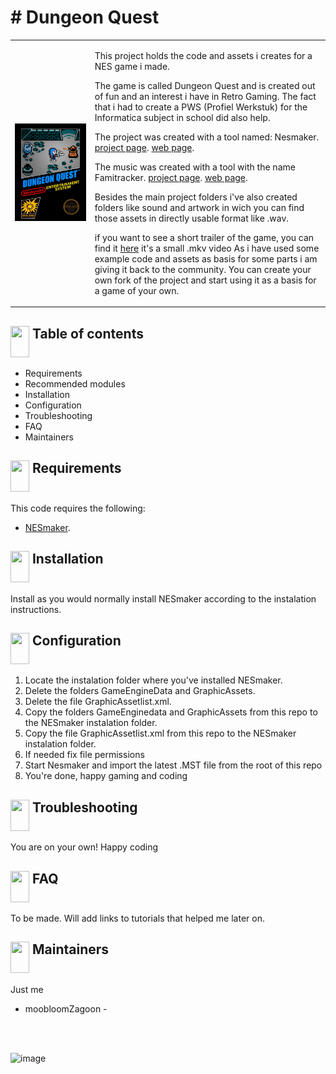 <h1># Dungeon Quest</h1>
<table cellspacing="0" cellpadding="0">
  <tr>
    <td>
<a href="https://github.com/moobloomZagoon/Dungeon-Quest/raw/main/PWS%20Dungoen%20Quest%20trailer.mkv"><img src="https://github.com/moobloomZagoon/Dungeon-Quest/blob/main/misc/blackbox.png"  ></a>
    </td><td valign="top">

This project holds the code and assets i creates for a NES game i made.

The game is called Dungeon Quest and is created out of fun and an interest i have in Retro Gaming. The fact that i had to create a PWS (Profiel Werkstuk) for the Informatica subject in school did also help.

The project was created with a tool named: Nesmaker.
[project page](https://github.com/chronosv2/NESMaker_Public_Code_Repository).
[web page](https://www.thenew8bitheroes.com/).

The music was created with a tool with the name Famitracker.
[project page](https://github.com/Dn-Programming-Core-Management/Dn-FamiTracker).
[web page](https://famitracker.org/).

Besides the main project folders i've also created folders like sound and artwork in wich you can find those assets in directly usable format like .wav.

if you want to see a short trailer of the game, you can find it [here](https://github.com/moobloomZagoon/Dungeon-Quest/blob/main/PWS%20Dungoen%20Quest%20trailer.mkv) it's a small .mkv video
As i have used some example code and assets as basis for some parts i am giving it back to the community. You can create your own fork of the project and start using it as a basis for a game of your own.
</td>
</tr>
</table>

## <img src="https://github.com/moobloomZagoon/Dungeon-Quest/assets/156084521/b181f1af-7d1a-4bf6-8151-ee10090e3eb8" valign="top" height="50" width="30" > Table of contents

- Requirements
- Recommended modules
- Installation
- Configuration
- Troubleshooting
- FAQ
- Maintainers


## <img src="https://github.com/moobloomZagoon/Dungeon-Quest/assets/156084521/26f865f9-ddd3-45b7-8dbc-12860df59316" valign="top" height="50" width="30" > Requirements

This code requires the following:

- [NESmaker](https://www.thenew8bitheroes.com/).

##  <img src="https://github.com/moobloomZagoon/Dungeon-Quest/assets/156084521/06ed163b-b793-4033-b8de-fdce7c24ff03" valign="top" height="50" width="30" >  Installation 

Install as you would normally install NESmaker according to the instalation instructions.


##  <img src="https://github.com/moobloomZagoon/Dungeon-Quest/assets/156084521/576f80f7-11e6-4de7-ae72-d4a64e3acf14" valign="top" height="50" width="30" >  Configuration

1. Locate the instalation folder where you've installed NESmaker.
2. Delete the folders GameEngineData and GraphicAssets.
3. Delete the file GraphicAssetlist.xml.
4. Copy the folders GameEnginedata and GraphicAssets from this repo to the NESmaker instalation folder.
5. Copy the file GraphicAssetlist.xml from this repo to the NESmaker instalation folder.
6. If needed fix file permissions
7. Start Nesmaker and import the latest .MST file from the root of this repo
8. You're done, happy gaming and coding


##  <img src="https://github.com/moobloomZagoon/Dungeon-Quest/assets/156084521/078f968f-f0fd-4abd-9a51-13b30f1572bf" valign="top" height="50" width="30" > Troubleshooting
You are on your own!
Happy coding


## <img src="https://github.com/moobloomZagoon/Dungeon-Quest/assets/156084521/a339ca7b-5ce5-41f9-a381-0f6cc7ea9371" valign="top" height="50" width="30" > FAQ
To be made.
Will add links to tutorials that helped me later on.

## <img src="https://github.com/moobloomZagoon/Dungeon-Quest/assets/156084521/9b570536-549d-4085-b4f3-682efe11bd4a" valign="top" height="50" width="30" > Maintainers

Just me
- moobloomZagoon -
<br>
<br>

![image](https://github.com/moobloomZagoon/Dungeon-Quest/assets/156084521/45c46f90-78b1-422a-a3a0-28b107ab387c)



